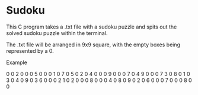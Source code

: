 # Sudoku
This C program takes a .txt file with a sudoku puzzle and spits out the solved sudoku puzzle within the terminal.

The .txt file will be arranged in 9x9 square, with the empty boxes being represented by a 0.

Example

0 0 2 0 0 0 5 0 0 
0 1 0 7 0 5 0 2 0 
4 0 0 0 9 0 0 0 7 
0 4 9 0 0 0 7 3 0 
8 0 1 0 3 0 4 0 9 
0 3 6 0 0 0 2 1 0 
2 0 0 0 8 0 0 0 4 
0 8 0 9 0 2 0 6 0 
0 0 7 0 0 0 8 0 0
